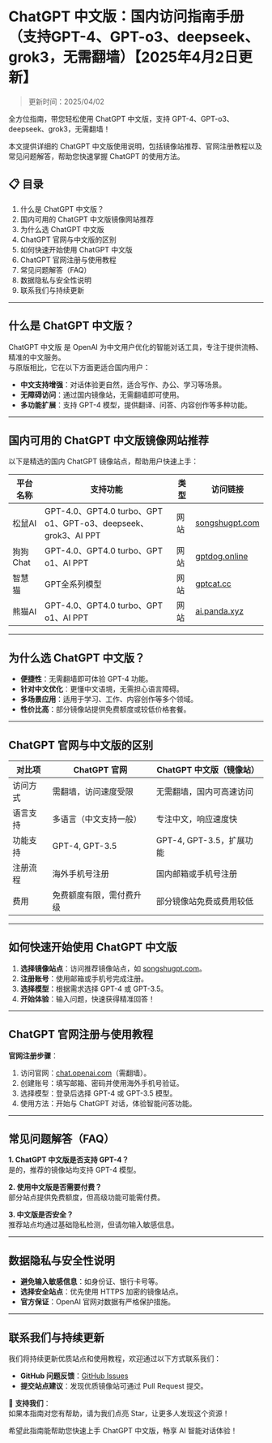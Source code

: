 # ChatGPT 中文版：国内访问指南手册（支持GPT-4、GPT-o3、deepseek、grok3，无需翻墙）【2025年4月2日更新】

> 更新时间：2025/04/02

全方位指南，带您轻松使用 ChatGPT 中文版，支持 GPT-4、GPT-o3、deepseek、grok3，无需翻墙！  

本文提供详细的 ChatGPT 中文版使用说明，包括镜像站推荐、官网注册教程以及常见问题解答，帮助您快速掌握 ChatGPT 的使用方法。

## 📋 目录
1. 什么是 ChatGPT 中文版？
2. 国内可用的 ChatGPT 中文版镜像网站推荐
3. 为什么选 ChatGPT 中文版
4. ChatGPT 官网与中文版的区别
5. 如何快速开始使用 ChatGPT 中文版
6. ChatGPT 官网注册与使用教程
7. 常见问题解答（FAQ）
8. 数据隐私与安全性说明
9. 联系我们与持续更新

---

## 什么是 ChatGPT 中文版？
ChatGPT 中文版 是 OpenAI 为中文用户优化的智能对话工具，专注于提供流畅、精准的中文服务。  
与原版相比，它在以下方面更适合国内用户：  
- **中文支持增强**：对话体验更自然，适合写作、办公、学习等场景。  
- **无障碍访问**：通过国内镜像站，无需翻墙即可使用。  
- **多功能扩展**：支持 GPT-4 模型，提供翻译、问答、内容创作等多种功能。

---

## 国内可用的 ChatGPT 中文版镜像网站推荐
以下是精选的国内 ChatGPT 镜像站点，帮助用户快速上手：

| 平台名称         | 支持功能                          | 类型           | 访问链接               |
|------------------|-----------------------------------|----------------|------------------------|
| 松鼠AI           | GPT-4.0、GPT4.0 turbo、GPT o1、GPT-o3、deepseek、grok3、AI PPT           | 网站           | [songshugpt.com](http://songshugpt.com) |
| 狗狗 Chat        | GPT-4.0、GPT4.0 turbo、GPT o1、AI PPT | 网站           | [gptdog.online](http://gptdog.online) |
| 智慧猫           | GPT全系列模型                     | 网站     | [gptcat.cc](gptcat.cc)    |
| 熊猫AI | GPT-4.0、GPT4.0 turbo、GPT o1、AI PPT       | 网站          | [ai.panda.xyz](ai.panda.xyz)       |

---

## 为什么选 ChatGPT 中文版？
- **便捷性**：无需翻墙即可体验 GPT-4 功能。  
- **针对中文优化**：更懂中文语境，无需担心语言障碍。  
- **多场景应用**：适用于学习、工作、内容创作等多个领域。  
- **性价比高**：部分镜像站提供免费额度或较低价格套餐。

---

## ChatGPT 官网与中文版的区别
| 对比项         | ChatGPT 官网                  | ChatGPT 中文版（镜像站）       |
|----------------|------------------------------|-------------------------------|
| 访问方式       | 需翻墙，访问速度受限         | 无需翻墙，国内可高速访问      |
| 语言支持       | 多语言（中文支持一般）       | 专注中文，响应速度快          |
| 功能支持       | GPT-4, GPT-3.5               | GPT-4, GPT-3.5，扩展功能      |
| 注册流程       | 海外手机号注册               | 国内邮箱或手机号注册          |
| 费用           | 免费额度有限，需付费升级     | 部分镜像站免费或费用较低      |

---

## 如何快速开始使用 ChatGPT 中文版
1. **选择镜像站点**：访问推荐镜像站点，如 [songshugpt.com](http://songshugpt.com)。  
2. **注册账号**：使用邮箱或手机号完成注册。  
3. **选择模型**：根据需求选择 GPT-4 或 GPT-3.5。  
4. **开始体验**：输入问题，快速获得精准回答！

---

## ChatGPT 官网注册与使用教程
**官网注册步骤**：  
1. 访问官网：[chat.openai.com](https://chat.openai.com)（需翻墙）。  
2. 创建账号：填写邮箱、密码并使用海外手机号验证。  
3. 选择模型：登录后选择 GPT-4 或 GPT-3.5 模型。  
4. 使用方法：开始与 ChatGPT 对话，体验智能问答功能。

---

## 常见问题解答（FAQ）
**1. ChatGPT 中文版是否支持 GPT-4？**  
是的，推荐的镜像站均支持 GPT-4 模型。  

**2. 使用中文版是否需要付费？**  
部分站点提供免费额度，但高级功能可能需付费。  

**3. 中文版是否安全？**  
推荐站点均通过基础隐私检测，但请勿输入敏感信息。

---

## 数据隐私与安全性说明
- **避免输入敏感信息**：如身份证、银行卡号等。  
- **选择安全站点**：优先使用 HTTPS 加密的镜像站点。  
- **官方保证**：OpenAI 官网对数据有严格保护措施。

---

## 联系我们与持续更新
我们将持续更新优质站点和使用教程，欢迎通过以下方式联系我们：  
- **GitHub 问题反馈**：[GitHub Issues](https://github.com/issues)  
- **提交站点建议**：发现优质镜像站可通过 Pull Request 提交。  

🌟 **支持我们**：  
如果本指南对您有帮助，请为我们点亮 Star，让更多人发现这个资源！  

希望此指南能帮助您快速上手 ChatGPT 中文版，畅享 AI 智能对话体验！
